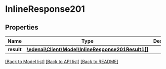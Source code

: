 # InlineResponse201

## Properties
Name | Type | Description | Notes
------------ | ------------- | ------------- | -------------
**result** | [**\edenai\Client\Model\InlineResponse201Result1[]**](InlineResponse201Result1.md) |  | [optional] 

[[Back to Model list]](../README.md#documentation-for-models) [[Back to API list]](../README.md#documentation-for-api-endpoints) [[Back to README]](../README.md)


